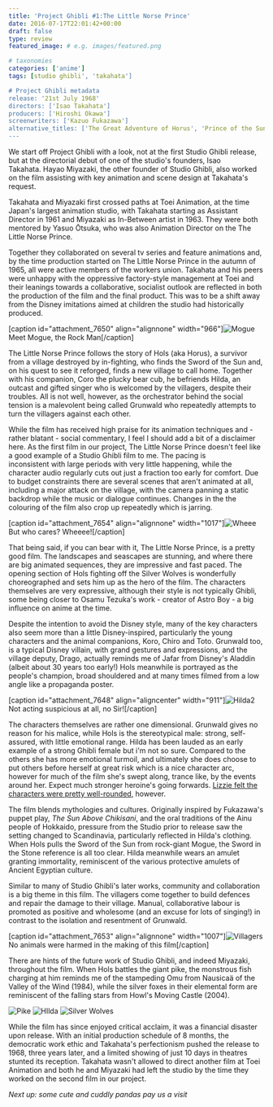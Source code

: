 ```yaml
---
title: 'Project Ghibli #1:The Little Norse Prince'
date: 2016-07-17T22:01:42+00:00
draft: false
type: review
featured_image: # e.g. images/featured.png

# taxonomies
categories: ['anime']
tags: [studio ghibli', 'takahata']

# Project Ghibli metadata
release: '21st July 1968'
directors: ['Isao Takahata']
producers: ['Hiroshi Okawa']
screenwriters: ['Kazuo Fukazawa']
alternative_titles: ['The Great Adventure of Horus', 'Prince of the Sun', 'Little Norse Prince Valiant']
---
```


We start off Project Ghibli with a look, not at the first Studio Ghibli release, but at the directorial debut of one of the studio's founders, Isao Takahata. Hayao Miyazaki, the other founder of Studio Ghibli, also worked on the film assisting with key animation and scene design at Takahata's request.

Takahata and Miyazaki first crossed paths at Toei Animation, at the time Japan's largest animation studio, with Takahata starting as Assistant Director in 1961 and Miyazaki as In-Between artist in 1963. They were both mentored by Yasuo Ōtsuka, who was also Animation Director on the The Little Norse Prince.

Together they collaborated on several tv series and feature animations and, by the time production started on The Little Norse Prince in the autumn of 1965, all were active members of the workers union. Takahata and his peers were unhappy with the oppressive factory-style management at Toei and their leanings towards a collaborative, socialist outlook are reflected in both the production of the film and the final product. This was to be a shift away from the Disney imitations aimed at children the studio had historically produced.

 \[caption id="attachment\_7650" align="alignnone" width="966"\]![Mogue](https://straydogstrut7.files.wordpress.com/2016/07/mogue.png)Meet Mogue, the Rock Man\[/caption\]

The Little Norse Prince follows the story of Hols (aka Horus), a survivor from a village destroyed by in-fighting, who finds the Sword of the Sun and, on his quest to see it reforged, finds a new village to call home. Together with his companion, Coro the plucky bear cub, he befriends Hilda, an outcast and gifted singer who is welcomed by the villagers, despite their troubles. All is not well, however, as the orchestrator behind the social tension is a malevolent being called Grunwald who repeatedly attempts to turn the villagers against each other.

While the film has received high praise for its animation techniques and - rather blatant - social commentary, I feel I should add a bit of a disclaimer here. As the first film in our project, The Little Norse Prince doesn't feel like a good example of a Studio Ghibli film to me. The pacing is inconsistent with large periods with very little happening, while the character audio regularly cuts out just a fraction too early for comfort. Due to budget constraints there are several scenes that aren't animated at all, including a major attack on the village, with the camera panning a static backdrop while the music or dialogue continues. Changes in the the colouring of the film also crop up repeatedly which is jarring.

\[caption id="attachment\_7654" align="alignnone" width="1017"\]![Wheee](https://straydogstrut7.files.wordpress.com/2016/07/wheee.png) But who cares? Wheeee!\[/caption\]

That being said, if you can bear with it, The Little Norse Prince, is a pretty good film. The landscapes and seascapes are stunning, and where there are big animated sequences, they are impressive and fast paced. The opening section of Hols fighting off the Silver Wolves is wonderfully choreographed and sets him up as the hero of the film. The characters themselves are very expressive, although their style is not typically Ghibli, some being closer to Osamu Tezuka's work - creator of Astro Boy - a big influence on anime at the time.

Despite the intention to avoid the Disney style, many of the key characters also seem more than a little Disney-inspired, particularly the young characters and the animal companions, Koro, Chiro and Toto. Grunwald too, is a typical Disney villain, with grand gestures and expressions, and the village deputy, Drago, actually reminds me of Jafar from Disney's Aladdin (albeit about 30 years too early!) Hols meanwhile is portrayed as the people's champion, broad shouldered and at many times filmed from a low angle like a propaganda poster.

\[caption id="attachment\_7648" align="aligncenter" width="911"\]![Hilda2](https://straydogstrut7.files.wordpress.com/2016/07/hilda2.png) Not acting suspicious at all, no Sir!\[/caption\]

The characters themselves are rather one dimensional. Grunwald gives no reason for his malice, while Hols is the stereotypical male: strong, self-assured, with little emotional range. Hilda has been lauded as an early example of a strong Ghibli female but i'm not so sure. Compared to the others she has more emotional turmoil, and ultimately she does choose to put others before herself at great risk which is a nice character arc, however for much of the film she's swept along, trance like, by the events around her. Expect much stronger heroine's going forwards. [Lizzie felt the characters were pretty well-rounded](https://catsandchocolate.com/2016/07/18/project-ghibli-the-little-norse-prince/), however.

The film blends mythologies and cultures. Originally inspired by Fukazawa's puppet play, _The Sun Above Chikisani_, and the oral traditions of the Ainu people of Hokkaido, pressure from the Studio prior to release saw the setting changed to Scandinavia, particularly reflected in Hilda's clothing. When Hols pulls the Sword of the Sun from rock-giant Mogue, the Sword in the Stone reference is all too clear. Hilda meanwhile wears an amulet granting immortality, reminiscent of the various protective amulets of Ancient Egyptian culture.

Similar to many of Studio Ghibli's later works, community and collaboration is a big theme in this film. The villagers come together to build defences and repair the damage to their village. Manual, collaborative labour is promoted as positive and wholesome (and an excuse for lots of singing!) in contrast to the isolation and resentment of Grunwald.

\[caption id="attachment\_7653" align="alignnone" width="1007"\]![Villagers](https://straydogstrut7.files.wordpress.com/2016/07/villagers.png) No animals were harmed in the making of this film\[/caption\]

There are hints of the future work of Studio Ghibli, and indeed Miyazaki, throughout the film. When Hols battles the giant pike, the monstrous fish charging at him reminds me of the stampeding Omu from Nausicaä of the Valley of the Wind (1984), while the silver foxes in their elemental form are reminiscent of the falling stars from Howl's Moving Castle (2004).

![Pike](https://straydogstrut7.files.wordpress.com/2016/07/pike.png) ![HIlda](https://straydogstrut7.files.wordpress.com/2016/07/hilda.png)
![Silver Wolves](https://straydogstrut7.files.wordpress.com/2016/07/silver-wolves.png)

While the film has since enjoyed critical acclaim, it was a financial disaster upon release. With an initial production schedule of 8 months, the democratic work ethic and Takahata's perfectionism pushed the release to 1968, three years later, and a limited showing of just 10 days in theatres stunted its reception. Takahata wasn't allowed to direct another film at Toei Animation and both he and Miyazaki had left the studio by the time they worked on the second film in our project.

_Next up: some cute and cuddly pandas pay us a visit_